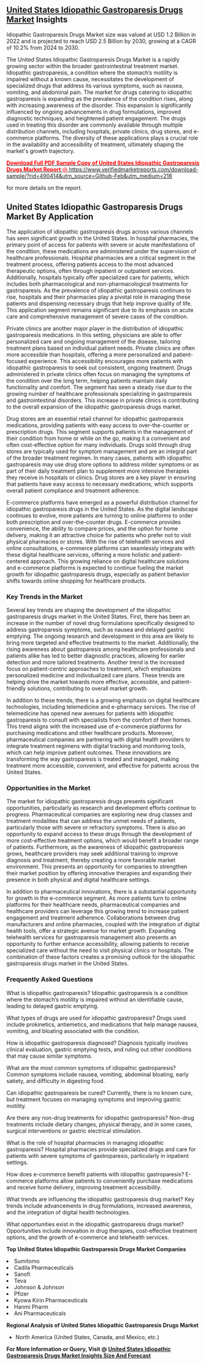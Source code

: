 <h2><a href="https://www.verifiedmarketreports.com/download-sample/?rid=490414&amp;utm_source=Github-Feb&amp;utm_medium=218" target="_blank">United States Idiopathic Gastroparesis Drugs Market</a> Insights</h2><p>Idiopathic Gastroparesis Drugs Market size was valued at USD 1.2 Billion in 2022 and is projected to reach USD 2.5 Billion by 2030, growing at a CAGR of 10.2% from 2024 to 2030.</p><p><div> <p>The United States Idiopathic Gastroparesis Drugs Market is a rapidly growing sector within the broader gastrointestinal treatment market. Idiopathic gastroparesis, a condition where the stomach’s motility is impaired without a known cause, necessitates the development of specialized drugs that address its various symptoms, such as nausea, vomiting, and abdominal pain. The market for drugs catering to idiopathic gastroparesis is expanding as the prevalence of the condition rises, along with increasing awareness of the disorder. This expansion is significantly influenced by ongoing advancements in drug formulations, improved diagnostic techniques, and heightened patient engagement. The drugs used in treating this disorder are commonly available through multiple distribution channels, including hospitals, private clinics, drug stores, and e-commerce platforms. The diversity of these applications plays a crucial role in the availability and accessibility of treatment, ultimately shaping the market's growth trajectory. <a href="sample-link"><p><span class=""><span style="color: #ff0000;"><strong>Download Full PDF Sample Copy of United States Idiopathic Gastroparesis Drugs Market Report</strong> @ </span><a href="https://www.verifiedmarketreports.com/download-sample/?rid=490414&amp;utm_source=Github-Feb&amp;utm_medium=218" target="_blank">https://www.verifiedmarketreports.com/download-sample/?rid=490414&amp;utm_source=Github-Feb&amp;utm_medium=218</a></span></p></a> for more details on the report. </p> <h2>United States Idiopathic Gastroparesis Drugs Market By Application</h2> <p>The application of idiopathic gastroparesis drugs across various channels has seen significant growth in the United States. In hospital pharmacies, the primary point of access for patients with severe or acute manifestations of the condition, these medications are administered under the supervision of healthcare professionals. Hospital pharmacies are a critical segment in the treatment process, offering patients access to the most advanced therapeutic options, often through inpatient or outpatient services. Additionally, hospitals typically offer specialized care for patients, which includes both pharmacological and non-pharmacological treatments for gastroparesis. As the prevalence of idiopathic gastroparesis continues to rise, hospitals and their pharmacies play a pivotal role in managing these patients and dispensing necessary drugs that help improve quality of life. This application segment remains significant due to its emphasis on acute care and comprehensive management of severe cases of the condition. </p> <p>Private clinics are another major player in the distribution of idiopathic gastroparesis medications. In this setting, physicians are able to offer personalized care and ongoing management of the disease, tailoring treatment plans based on individual patient needs. Private clinics are often more accessible than hospitals, offering a more personalized and patient-focused experience. This accessibility encourages more patients with idiopathic gastroparesis to seek out consistent, ongoing treatment. Drugs administered in private clinics often focus on managing the symptoms of the condition over the long term, helping patients maintain daily functionality and comfort. The segment has seen a steady rise due to the growing number of healthcare professionals specializing in gastroparesis and gastrointestinal disorders. This increase in private clinics is contributing to the overall expansion of the idiopathic gastroparesis drugs market. </p> <p>Drug stores are an essential retail channel for idiopathic gastroparesis medications, providing patients with easy access to over-the-counter or prescription drugs. This segment supports patients in the management of their condition from home or while on the go, making it a convenient and often cost-effective option for many individuals. Drugs sold through drug stores are typically used for symptom management and are an integral part of the broader treatment regimen. In many cases, patients with idiopathic gastroparesis may use drug store options to address milder symptoms or as part of their daily treatment plan to supplement more intensive therapies they receive in hospitals or clinics. Drug stores are a key player in ensuring that patients have easy access to necessary medications, which supports overall patient compliance and treatment adherence. </p> <p>E-commerce platforms have emerged as a powerful distribution channel for idiopathic gastroparesis drugs in the United States. As the digital landscape continues to evolve, more patients are turning to online platforms to order both prescription and over-the-counter drugs. E-commerce provides convenience, the ability to compare prices, and the option for home delivery, making it an attractive choice for patients who prefer not to visit physical pharmacies or stores. With the rise of telehealth services and online consultations, e-commerce platforms can seamlessly integrate with these digital healthcare services, offering a more holistic and patient-centered approach. This growing reliance on digital healthcare solutions and e-commerce platforms is expected to continue fueling the market growth for idiopathic gastroparesis drugs, especially as patient behavior shifts towards online shopping for healthcare products. </p> <h3>Key Trends in the Market</h3> <p>Several key trends are shaping the development of the idiopathic gastroparesis drugs market in the United States. First, there has been an increase in the number of novel drug formulations specifically designed to address gastroparesis symptoms, such as nausea and delayed gastric emptying. The ongoing research and development in this area are likely to bring more targeted and effective treatments to the market. Additionally, the rising awareness about gastroparesis among healthcare professionals and patients alike has led to better diagnostic practices, allowing for earlier detection and more tailored treatments. Another trend is the increased focus on patient-centric approaches to treatment, which emphasizes personalized medicine and individualized care plans. These trends are helping drive the market towards more effective, accessible, and patient-friendly solutions, contributing to overall market growth. </p> <p>In addition to these trends, there is a growing emphasis on digital healthcare technologies, including telemedicine and e-pharmacy services. The rise of telemedicine has opened new avenues for patients with idiopathic gastroparesis to consult with specialists from the comfort of their homes. This trend aligns with the increased use of e-commerce platforms for purchasing medications and other healthcare products. Moreover, pharmaceutical companies are partnering with digital health providers to integrate treatment regimens with digital tracking and monitoring tools, which can help improve patient outcomes. These innovations are transforming the way gastroparesis is treated and managed, making treatment more accessible, convenient, and effective for patients across the United States. </p> <h3>Opportunities in the Market</h3> <p>The market for idiopathic gastroparesis drugs presents significant opportunities, particularly as research and development efforts continue to progress. Pharmaceutical companies are exploring new drug classes and treatment modalities that can address the unmet needs of patients, particularly those with severe or refractory symptoms. There is also an opportunity to expand access to these drugs through the development of more cost-effective treatment options, which would benefit a broader range of patients. Furthermore, as the awareness of idiopathic gastroparesis grows, healthcare providers may seek additional training to improve diagnosis and treatment, thereby creating a more favorable market environment. This presents an opportunity for companies to strengthen their market position by offering innovative therapies and expanding their presence in both physical and digital healthcare settings. </p> <p>In addition to pharmaceutical innovations, there is a substantial opportunity for growth in the e-commerce segment. As more patients turn to online platforms for their healthcare needs, pharmaceutical companies and healthcare providers can leverage this growing trend to increase patient engagement and treatment adherence. Collaborations between drug manufacturers and online pharmacies, coupled with the integration of digital health tools, offer a strategic avenue for market growth. Expanding telehealth services for gastroparesis management also presents an opportunity to further enhance accessibility, allowing patients to receive specialized care without the need to visit physical clinics or hospitals. The combination of these factors creates a promising outlook for the idiopathic gastroparesis drugs market in the United States. </p> <h3>Frequently Asked Questions</h3> <p>What is idiopathic gastroparesis? Idiopathic gastroparesis is a condition where the stomach’s motility is impaired without an identifiable cause, leading to delayed gastric emptying. </p> <p>What types of drugs are used for idiopathic gastroparesis? Drugs used include prokinetics, antiemetics, and medications that help manage nausea, vomiting, and bloating associated with the condition. </p> <p>How is idiopathic gastroparesis diagnosed? Diagnosis typically involves clinical evaluation, gastric emptying tests, and ruling out other conditions that may cause similar symptoms. </p> <p>What are the most common symptoms of idiopathic gastroparesis? Common symptoms include nausea, vomiting, abdominal bloating, early satiety, and difficulty in digesting food. </p> <p>Can idiopathic gastroparesis be cured? Currently, there is no known cure, but treatment focuses on managing symptoms and improving gastric motility. </p> <p>Are there any non-drug treatments for idiopathic gastroparesis? Non-drug treatments include dietary changes, physical therapy, and in some cases, surgical interventions or gastric electrical stimulation. </p> <p>What is the role of hospital pharmacies in managing idiopathic gastroparesis? Hospital pharmacies provide specialized drugs and care for patients with severe symptoms of gastroparesis, particularly in inpatient settings. </p> <p>How does e-commerce benefit patients with idiopathic gastroparesis? E-commerce platforms allow patients to conveniently purchase medications and receive home delivery, improving treatment accessibility. </p> <p>What trends are influencing the idiopathic gastroparesis drug market? Key trends include advancements in drug formulations, increased awareness, and the integration of digital health technologies. </p> <p>What opportunities exist in the idiopathic gastroparesis drugs market? Opportunities include innovation in drug therapies, cost-effective treatment options, and the growth of e-commerce and telehealth services. </p> </div></p><p><strong>Top United States Idiopathic Gastroparesis Drugs Market Companies</strong></p><div data-test-id=""><p><li>Sumitomo</li><li> Cadila Pharmaceuticals</li><li> Sanofi</li><li> Teva</li><li> Johnson & Johnson</li><li> Pfizer</li><li> Kyowa Kirin Pharmaceuticals</li><li> Hanmi Pharm</li><li> Ani Pharmaceuticals</li></p><div><strong>Regional Analysis of&nbsp;United States Idiopathic Gastroparesis Drugs Market</strong></div><ul><li dir="ltr"><p dir="ltr">North America&nbsp;(United States, Canada, and Mexico, etc.)</p></li></ul><p><strong>For More Information or Query, Visit @&nbsp;</strong><strong><a href="https://www.verifiedmarketreports.com/product/idiopathic-gastroparesis-drugs-market/?utm_source=Github-Feb&amp;utm_medium=218" target="_blank">United States Idiopathic Gastroparesis Drugs Market Insights Size And Forecast</a></strong></p></div>
